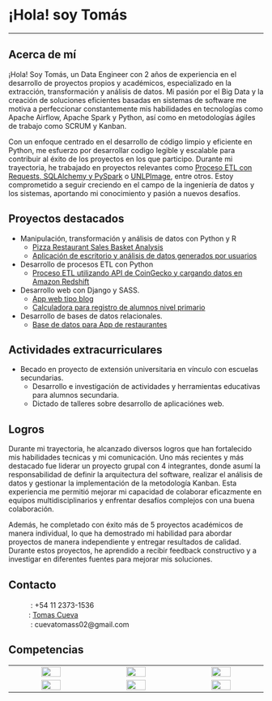 # ¡Hola! soy Tomás
---
## Acerca de mí
¡Hola! Soy Tomás, un Data Engineer con 2 años de experiencia en el desarrollo de proyectos propios y académicos, especializado en la extracción, transformación y análisis de datos. Mi pasión por el Big Data y la creación de soluciones eficientes basadas en sistemas de software me motiva a perfeccionar constantemente mis habilidades en tecnologías como Apache Airflow, Apache Spark y Python, así como en metodologías ágiles de trabajo como SCRUM y Kanban.

Con un enfoque centrado en el desarrollo de código limpio y eficiente en Python, me esfuerzo por desarrollar codigo legible y escalable para contribuir al éxito de los proyectos en los que participo. Durante mi trayectoria, he trabajado en proyectos relevantes como [Proceso ETL con Requests, SQLAlchemy y PySpark](https://github.com/CuevaTomasArg/51940-CuevaTomas) o [UNLPImage](https://github.com/CuevaTomasArg/UNLPImage), entre otros. Estoy comprometido a seguir creciendo en el campo de la ingeniería de datos y los sistemas, aportando mi conocimiento y pasión a nuevos desafíos.

## Proyectos destacados
* Manipulación, transformación y análisis de datos con Python y R
  *   [Pizza Restaurant Sales Basket Analysis](https://github.com/CuevaTomasArg/Basket_analysis_R)
  *   [Aplicación de escritorio y análisis de datos generados por usuarios](https://github.com/CuevaTomasArg/UNLPImage)
* Desarrollo de procesos ETL con Python
  * [Proceso ETL utilizando API de CoinGecko y cargando datos en Amazon Redshift](https://github.com/CuevaTomasArg/51940-CuevaTomas)
* Desarrollo web con Django y SASS.
  * [App web tipo blog](https://github.com/CuevaTomasArg/Blog_django)
  * [Calculadora para registro de alumnos nivel primario](https://github.com/CuevaTomasArg/Sea-registers)
* Desarrollo de bases de datos relacionales.
  * [Base de datos para App de restaurantes](https://github.com/CuevaTomasArg/43410_TomasCueva)

## Actividades extracurriculares
* Becado en proyecto de extensión universitaria en vínculo con escuelas secundarias.
  * Desarrollo e investigación de actividades y herramientas educativas para alumnos secundaria.
  * Dictado de talleres sobre desarrollo de aplicaciónes web.  

## Logros
Durante mi trayectoria, he alcanzado diversos logros que han fortalecido mis habilidades tecnicas y mi comunicación. Uno más recientes y más destacado fue liderar un proyecto grupal con 4 integrantes, donde asumí la responsabilidad de definir la arquitectura del software, realizar el análisis de datos y gestionar la implementación de la metodología Kanban. Esta experiencia me permitió mejorar mi capacidad de colaborar eficazmente en equipos multidisciplinarios y enfrentar desafíos complejos con una buena colaboración.

Además, he completado con éxito más de 5 proyectos académicos de manera individual, lo que ha demostrado mi habilidad para abordar proyectos de manera independiente y entregar resultados de calidad. Durante estos proyectos, he aprendido a recibir feedback constructivo y a investigar en diferentes fuentes para mejorar mis soluciones.


## Contacto

<ul style="list-style-type: none">
  <li><img src="https://www.vectorlogo.zone/logos/whatsapp/whatsapp-tile.svg" width="16px"> : +54 11 2373-1536</li>
  <li><img src="https://www.vectorlogo.zone/logos/linkedin/linkedin-tile.svg" width="16px">: <a href="https://www.linkedin.com/in/data-engineer-analytics-science-python-r/" width="10%">Tomas Cueva</a>
</li>
  <li><img src="https://www.vectorlogo.zone/logos/gmail/gmail-tile.svg" width="16px"> : cuevatomass02@gmail.com
</li>
</ul>

## Competencias
<table align="center" style="text-align: center;">
  <tbody widht= "10%">
  <tr>
    <td width="5%" align="center" style="vertical-align: middle;"><a href="#" width="10%"><img src="https://www.vectorlogo.zone/logos/python/python-icon.svg" width="50%"></a></td>
    <td width="5%" align="center" style="vertical-align: middle;"><a href="#" width="10%"><img src="https://www.vectorlogo.zone/logos/scala-lang/scala-lang-icon.svg" width="50%"></a></td>
    <td width="5%" align="center" style="vertical-align: middle;"><a href="#" width="10%"><img src="https://www.vectorlogo.zone/logos/apache_spark/apache_spark-ar21.svg" width="50%"></a></td>
  </tr>
  <tr>
    <td width="5%" align="center" style="vertical-align: middle;"><a href="#" width="10%"><img src="https://www.vectorlogo.zone/logos/mysql/mysql-icon.svg" width="50%"></a></td>
    <td width="5%" align="center" style="vertical-align: middle;"><a href="#" width="10%"><img src="https://www.vectorlogo.zone/logos/git-scm/git-scm-icon.svg" width="50%"></a></td>
    <td width="5%" align="center" style="vertical-align: middle;"><a href="#" width="10%"><img src="https://www.vectorlogo.zone/logos/docker/docker-tile.svg" width="50%"></a></td>
  </tr>
  <tbody> 
</table>
